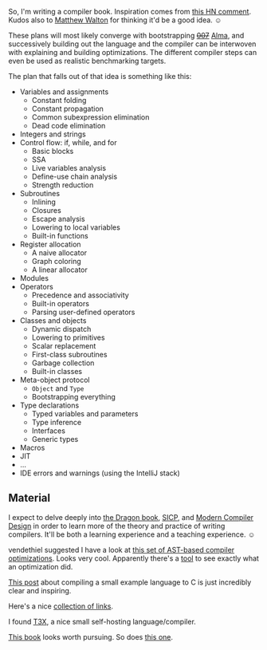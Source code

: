 So, I'm writing a compiler book. Inspiration comes from [this HN comment](http://news.ycombinator.com/item?id=3840545).
Kudos also to [Matthew Walton](http://twitter.com/#!/MaW/status/191172939301920768)
for thinking it'd be a good idea. ☺

These plans will most likely converge with bootstrapping
<del>[007](https://github.com/masak/007)</del> [Alma](https://github.com/masak/007/issues/277), and successively building out the language
and the compiler can be interwoven with explaining and building optimizations.
The different compiler steps can even be used as realistic benchmarking
targets.

The plan that falls out of that idea is something like this:

* Variables and assignments
    * Constant folding
    * Constant propagation
    * Common subexpression elimination
    * Dead code elimination
* Integers and strings
* Control flow: if, while, and for
    * Basic blocks
    * SSA
    * Live variables analysis
    * Define-use chain analysis
    * Strength reduction
* Subroutines
    * Inlining
    * Closures
    * Escape analysis
    * Lowering to local variables
    * Built-in functions
* Register allocation
    * A naive allocator
    * Graph coloring
    * A linear allocator
* Modules
* Operators
    * Precedence and associativity
    * Built-in operators
    * Parsing user-defined operators
* Classes and objects
    * Dynamic dispatch
    * Lowering to primitives
    * Scalar replacement
    * First-class subroutines
    * Garbage collection
    * Built-in classes
* Meta-object protocol
    * `Object` and `Type`
    * Bootstrapping everything
* Type declarations
    * Typed variables and parameters
    * Type inference
    * Interfaces
    * Generic types
* Macros
* JIT
* ...
* IDE errors and warnings (using the IntelliJ stack)

## Material

I expect to delve deeply into [the Dragon book](http://www.amazon.com/Compilers-Principles-Techniques-Tools-Edition/dp/0321486811),
[SICP](http://www.amazon.com/Structure-Interpretation-Computer-Programs-Edition/dp/0070004846),
and [Modern Compiler Design](http://www.amazon.com/Modern-Compiler-Design-D-Grune/dp/0471976970) in
order to learn more of the theory and practice of writing compilers. It'll be both a learning
experience and a teaching experience. ☺

vendethiel suggested I have a look at [this set of AST-based compiler optimizations](https://github.com/estools/esmangle/tree/master/lib/pass). Looks very cool. Apparently there's a [tool](https://github.com/estools/esmangle/tree/master/test/compare) to see exactly what an optimization did.

[This post](https://github.com/jozefg/pcf/blob/master/explanation.md) about compiling a small example language to C is just incredibly clear and inspiring.

Here's a nice [collection of links](https://stackoverflow.com/questions/1669/learning-to-write-a-compiler).

I found [T3X](https://www.t3x.org/t3x/), a nice small self-hosting language/compiler.

[This book](https://cs.brown.edu/courses/cs173/2012/book/) looks worth pursuing. So does [this one](https://www.craftinginterpreters.com/).
